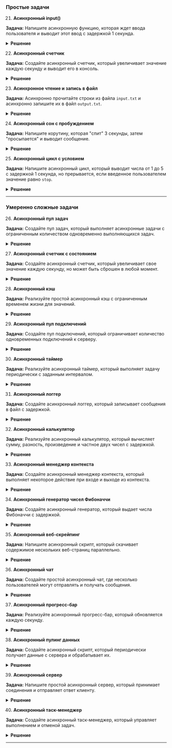 ### Простые задачи

21. **Асинхронный input()**

**Задача:** Напишите асинхронную функцию, которая ждет ввода пользователя и выводит этот ввод с задержкой 1 секунда.
<details>       
<summary><b>Решение</b></summary> <br>

   ```python
import asyncio

async def async_input(prompt):
   print(prompt, end='', flush=True)
   loop = asyncio.get_running_loop()
   result = await loop.run_in_executor(None, input)
   await asyncio.sleep(1)
   return result

async def main():
   user_input = await async_input("Enter something: ")
   print(f"You entered: {user_input}")

asyncio.run(main())
```
</details>

22. **Асинхронный счетчик**

**Задача:** Создайте асинхронный счетчик, который увеличивает значение каждую секунду и выводит его в консоль.

<details>       
<summary><b>Решение</b></summary> <br>

```python
    import asyncio
    
    async def counter(max_count):
       for i in range(1, max_count + 1):
           await asyncio.sleep(1)
           print(i)
    
    async def main():
       await counter(5)
    
    asyncio.run(main())
```
</details>

23. **Асинхронное чтение и запись в файл**

**Задача:** Асинхронно прочитайте строки из файла `input.txt` и асинхронно запишите их в файл `output.txt`.

<details>       
<summary><b>Решение</b></summary> <br>

```python
   import asyncio
   import aiofiles

   async def copy_file(input_file, output_file):
       async with aiofiles.open(input_file, mode='r') as in_f:
           async with aiofiles.open(output_file, mode='w') as out_f:
               async for line in in_f:
                   await out_f.write(line)
                   await asyncio.sleep(0.5)  # Simulate async operation

   async def main():
       await copy_file('input.txt', 'output.txt')

   asyncio.run(main())
```

</details>

24. **Асинхронный сон с пробуждением**

**Задача:** Напишите корутину, которая "спит" 3 секунды, затем "просыпается" и выводит сообщение.
<details>       
<summary><b>Решение</b></summary> <br>

```python
   import asyncio

   async def sleep_and_wake_up(seconds):
       await asyncio.sleep(seconds)
       print("Wake up!")

   async def main():
       await sleep_and_wake_up(3)

   asyncio.run(main())
   ```
</details>       

25. **Асинхронный цикл с условием**

**Задача:** Напишите асинхронный цикл, который выводит числа от 1 до 5 с задержкой 1 секунда, но прерывается, если введенное пользователем значение равно `stop`.

<details>       
<summary><b>Решение</b></summary> <br>

```python
   import asyncio

   async def async_cycle():
       for i in range(1, 6):
           user_input = await async_input(f"Iteration {i}. Enter 'stop' to exit: ")
           if user_input.lower() == 'stop':
               break
           await asyncio.sleep(1)

   async def main():
       await async_cycle()

   asyncio.run(main())
   ```
</details>       

----

### Умеренно сложные задачи

26. **Асинхронный пул задач**

**Задача:** Создайте пул задач, который выполняет асинхронные задачи с ограниченным количеством одновременно выполняющихся задач.
<details>       
<summary><b>Решение</b></summary> <br>

```python
   import asyncio

   async def task(semaphore, id, delay):
       async with semaphore:
           print(f"Task {id} started")
           await asyncio.sleep(delay)
           print(f"Task {id} finished")

   async def main():
       semaphore = asyncio.Semaphore(2)
       tasks = [task(semaphore, i, i) for i in range(1, 6)]
       await asyncio.gather(*tasks)

   asyncio.run(main())
   ```
</details>       

27. **Асинхронный счетчик с состоянием**

**Задача:** Создайте асинхронный счетчик, который увеличивает свое значение каждую секунду, но может быть сброшен в любой момент.
<details>       
<summary><b>Решение</b></summary> <br>

```python
   import asyncio

   class AsyncCounter:
       def __init__(self):
           self.count = 0

       async def increment(self):
           while True:
               self.count += 1
               print(self.count)
               await asyncio.sleep(1)

       async def reset(self):
           self.count = 0
           print("Counter reset")

   async def main():
       counter = AsyncCounter()
       increment_task = asyncio.create_task(counter.increment())
       await asyncio.sleep(3)
       await counter.reset()
       await asyncio.sleep(1)
       await increment_task

   asyncio.run(main())
   ```
</details> 

28. **Асинхронный кэш**

**Задача:** Реализуйте простой асинхронный кэш с ограниченным временем жизни для значений.
<details>       
<summary><b>Решение</b></summary> <br>

```python
   import asyncio

   class AsyncCache:
       def __init__(self):
           self.cache = {}

       async def get(self, key):
           if key in self.cache:
               return self.cache[key]
           return None

       async def set(self, key, value, ttl=5):
           self.cache[key] = value
           await asyncio.sleep(ttl)
           if key in self.cache:
               del self.cache[key]

   async def main():
       cache = AsyncCache()
       await cache.set('key1', 'value1', 2)
       print(await cache.get('key1'))  # Should print 'value1'
       await asyncio.sleep(3)
       print(await cache.get('key1'))  # Should print None

   asyncio.run(main())
   ```
</details>  

29. **Асинхронный пул подключений**
   
**Задача:** Создайте пул подключений, который ограничивает количество одновременных подключений к серверу.
<details>       
<summary><b>Решение</b></summary> <br>

```python
   import asyncio

   class ConnectionPool:
       def __init__(self, max_connections):
           self.semaphore = asyncio.Semaphore(max_connections)

       async def acquire(self):
           async with self.semaphore:
               yield

   async def task(pool, id):
       async with pool.acquire():
           print(f"Connection {id} acquired")
           await asyncio.sleep(1)
           print(f"Connection {id} released")

   async def main():
       pool = ConnectionPool(2)
       tasks = [task(pool, i) for i in range(5)]
       await asyncio.gather(*tasks)

   asyncio.run(main())
   ```
</details> 

30. **Асинхронный таймер**

**Задача:** Реализуйте асинхронный таймер, который выполняет задачу периодически с заданным интервалом.
<details>       
<summary><b>Решение</b></summary> <br>

```python
   import asyncio

   async def periodic_task(interval, task_func):
       while True:
           await asyncio.sleep(interval)
           await task_func()

   async def task_func():
       print("Task executed")

   async def main():
       asyncio.create_task(periodic_task(2, task_func))
       await asyncio.sleep(6)

   asyncio.run(main())
   ```
</details> 

31. **Асинхронный логгер**

**Задача:** Создайте асинхронный логгер, который записывает сообщения в файл с задержкой.

<details>       
<summary><b>Решение</b></summary> <br>

```python
   import asyncio
   import aiofiles

   async def async_logger(message, delay):
       await asyncio.sleep(delay)
       async with aiofiles.open('log.txt', mode='a') as f:
           await f.write(f"{message}\n")

   async def main():
       tasks = [async_logger(f"Log message {i}", i * 0.5) for i in range(5)]
       await asyncio.gather(*tasks)

   asyncio.run(main())
   ```
</details> 

32. **Асинхронный калькулятор**

**Задача:** Реализуйте асинхронный калькулятор, который вычисляет сумму, разность, произведение и частное двух чисел с задержкой.

<details>       
<summary><b>Решение</b></summary> <br>

```python
   import asyncio

   async def calculate(a, b, operation, delay):
       await asyncio.sleep(delay)
       if operation == 'add':
           return a + b
       elif operation == 'subtract':
           return a - b
       elif operation == 'multiply':
           return a * b
       elif operation == 'divide':
           return a / b

   async def main():
       result = await calculate(10, 5, 'add', 1)
       print(result)

   asyncio.run(main())
   ```

</details>    

33. **Асинхронный менеджер контекста**

**Задача:** Создайте асинхронный менеджер контекста, который выполняет некоторое действие при входе и выходе из контекста.
   
<details>       
<summary><b>Решение</b></summary> <br>

```python
   import asyncio

   class AsyncContextManager:
       async def __aenter__(self):
           print("Entering async context")
           return self

       async def __aexit__(self, exc_type, exc_val, exc_tb):
           print("Exiting async context")

   async def main():
       async with AsyncContextManager():
           await asyncio.sleep(1)
           print("Inside async context")

   asyncio.run(main())
   ```

</details>   

34. **Асинхронный генератор чисел Фибоначчи**

**Задача:** Создайте асинхронный генератор, который выдает числа Фибоначчи с задержкой.

<details>       
<summary><b>Решение</b></summary> <br>

```python
   import asyncio

   async def fibonacci():
       a, b = 0, 1
       while True:
           await asyncio.sleep(1)
           yield a
           a, b = b, a + b

   async def main():
       async for num in fibonacci():
           if num > 10:
               break
           print(num)

   asyncio.run(main())
   ```
</details>

35. **Асинхронный веб-скрейпинг**

**Задача:** Напишите асинхронный скрипт, который скачивает содержимое нескольких веб-страниц параллельно.
   
<details>       
<summary><b>Решение</b></summary> <br>

```python
   import asyncio
   import aiohttp

   async def fetch(session, url):
       async with session.get(url) as response:
           return await response.text()

   async def main():
       async with aiohttp.ClientSession() as session:
           urls = ['http://example.com', 'http://example.org', 'http://example.net']
           tasks = [fetch(session, url) for url in urls]
           results = await asyncio.gather(*tasks)
           for result in results:
               print(len(result))

   asyncio.run(main())
   ```
</details>       


36. **Асинхронный чат**

**Задача:** Создайте простой асинхронный чат, где несколько пользователей могут отправлять и получать сообщения.

<details>       
<summary><b>Решение</b></summary> <br>

```python
   import asyncio
   import aiofiles

   messages = asyncio.Queue()

   async def send_message(username, message):
       await messages.put(f"{username}: {message}")

   async def receive_message():
       while True:
           message = await messages.get()
           print(message)
           messages.task_done()

   async def main():
       asyncio.create_task(receive_message())
       await send_message("User1", "Hello")
       await send_message("User2", "Hi there!")
       await asyncio.sleep(1)  # Allow messages to be processed

   asyncio.run(main())
   ```
</details>  

37. **Асинхронный прогресс-бар**

**Задача:** Реализуйте асинхронный прогресс-бар, который обновляется каждую секунду.

<details>       
<summary><b>Решение</b></summary> <br>

```python
   import asyncio
   import sys

   async def progress_bar(total):
       for i in range(total + 1):
           percent = i / total * 100
           sys.stdout.write(f"\r[{'#' * i}{' ' * (total - i)}] {percent:.2f}%")
           sys.stdout.flush()
           await asyncio.sleep(1)
       sys.stdout.write("\n")

   async def main():
       await progress_bar(10)

   asyncio.run(main())
   ```
</details> 

38. **Асинхронный пулинг данных**

**Задача:** Создайте асинхронный скрипт, который периодически получает данные с сервера и обрабатывает их.

<details>       
<summary><b>Решение</b></summary> <br>

```python
   import asyncio
   import aiohttp

   async def fetch_data(session, url):
       async with session.get(url) as response:
           return await response.json()

   async def process_data(data):
       print("Processing data:", data)

   async def main():
       async with aiohttp.ClientSession() as session:
           url = 'http://example.com/data'
           while True:
               data = await fetch_data(session, url)
               await process_data(data)
               await asyncio.sleep(5)

   asyncio.run(main())
   ```
</details>

39. **Асинхронный сервер**

**Задача:** Напишите простой асинхронный сервер, который принимает соединения и отправляет ответ клиенту.

<details>       
<summary><b>Решение</b></summary> <br>

```python
   import asyncio

   async def handle_client(reader, writer):
       data = await reader.read(100)
       message = data.decode()
       addr = writer.get_extra_info('peername')
       print(f"Received {message} from {addr}")
       writer.write(data)
       await writer.drain()
       writer.close()

   async def main():
       server = await asyncio.start_server(handle_client, '127.0.0.1', 8888)
       addr = server.sockets[0].getsockname()
       print(f'Serving on {addr}')
       async with server:
           await server.serve_forever()

   asyncio.run(main())
   ```
</details>

40. **Асинхронный таск-менеджер**

**Задача:** Создайте асинхронный таск-менеджер, который управляет выполнением и отменой задач.

<details>       
<summary><b>Решение</b></summary> <br>

```python
   import asyncio

   async def long_task(id):
       print(f"Task {id} started")
       await asyncio.sleep(5)
       print(f"Task {id} finished")

   async def task_manager():
       tasks = [asyncio.create_task(long_task(i)) for i in range(3)]
       await asyncio.sleep(2)
       for task in tasks:
           task.cancel()
           try:
               await task
           except asyncio.CancelledError:
               print("Task cancelled")

   async def main():
       await task_manager()

   asyncio.run(main())
   ```
</details>

-------